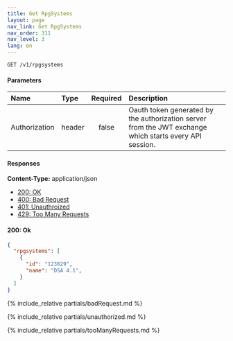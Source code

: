 ```yaml
---
title: Get RpgSystems
layout: page
nav_link: Get RpgSystems
nav_order: 311
nav_level: 3
lang: en
---
```


```
GET /v1/rpgsystems
```

#### Parameters

| Name | Type  | Required | Description |
|:--------------|:--------|:----------:|:----------------------------------------------------------------------------------|
| Authorization | header | false | Oauth token generated by the authorization server from the JWT exchange which starts every API session. |

#### Responses
**Content-Type:** application/json
- [200: OK](#200-ok)
- [400: Bad Request](#400-bad-request)
- [401: Unauthroized](#401-unauthorized)
- [429: Too Many Requests](#429-too-many-requests)

#### 200: Ok
```json
{
  "rpgsystems": [
    {
      "id": "123829",
      "name": "DSA 4.1",
    }
  ]
}
```

{% include_relative partials/badRequest.md %}

{% include_relative partials/unauthorized.md %}

{% include_relative partials/tooManyRequests.md %}
